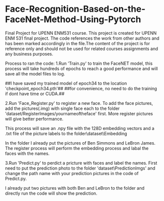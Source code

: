 # Face-Recognition-Based-on-the-FaceNet-Method-Using-Pytorch
Final Project for UPENN ENM531 course.
This project is created for UPENN ENM 531 final project. The code references the work from other authors and has been marked accordingly in the file.The content of the project is for reference only and should not be used for related courses assignments and any business purposes.

Process to ran the code:
1.Run 'Train.py' to train the FaceNET model, 
  this process will take hundreds of epochs to reach a good performance 
  and will save all the model files to log.

##I have saved my trained model of epoch34 to the location 'checkpoint_epoch34.pth'##
##for convenience, no need to do the training if dont have time or CUDA.##
  

2.Run 'Face_Register.py' to register a new face. To add the face pictures, add the pictures(.img) with single face each 
  to the folder 'dataset/RegisterImages/yournameoftheface' first. More register pictures will give better performance.
  
  This process will save an .npy file with the 128D embedding vectors and a .txt file of the picture labels 
  to the folder\dataset\Embedding
  
  In the folder I already put the pictures of Ben Simmons and LeBron James.
  The register process will perform the embedding process and labal the faces with the names.

3.Run 'Predict.py' to perdict a pricture with faces and label the names. First need to put the prediction photo to the folder
  'dataset\PredictionImgs' and change the path name with your prediction pictures in the code of Predict.py.
  
  I already put two pictures with both Ben and LeBron to the folder and directly run the code will show the prediction.
